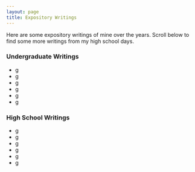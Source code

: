 ```yaml
---
layout: page
title: Expository Writings
---
```


Here are some expository writings of mine over the years. Scroll below to find some more writings from my high school days.

### Undergraduate Writings

* g
* g
* g
* g
* g
* g

### High School Writings

* g
* g
* g
* g
* g
* g


